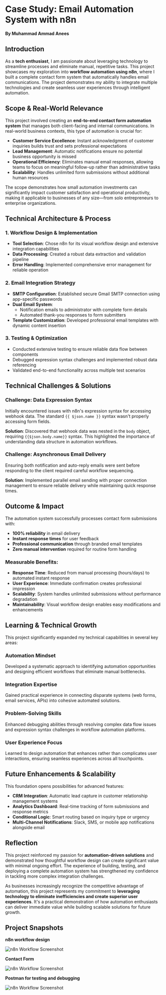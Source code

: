 # Case Study: Email Automation System with n8n
**By Muhammad Ammad Anees**

## Introduction
As a **tech enthusiast**, I am passionate about leveraging technology to streamline processes and eliminate manual, repetitive tasks. This project showcases my exploration into **workflow automation using n8n**, where I built a complete contact form system that automatically handles email communications. The project demonstrates my ability to integrate multiple technologies and create seamless user experiences through intelligent automation.

## Scope & Real-World Relevance
This project involved creating an **end-to-end contact form automation system** that manages both client-facing and internal communications. In real-world business contexts, this type of automation is crucial for:

- **Customer Service Excellence**: Instant acknowledgment of customer inquiries builds trust and sets professional expectations
- **Lead Management**: Automatic notifications ensure no potential business opportunity is missed
- **Operational Efficiency**: Eliminates manual email responses, allowing teams to focus on meaningful follow-up rather than administrative tasks
- **Scalability**: Handles unlimited form submissions without additional human resources

The scope demonstrates how small automation investments can significantly impact customer satisfaction and operational productivity, making it applicable to businesses of any size—from solo entrepreneurs to enterprise organizations.

## Technical Architecture & Process

### **1. Workflow Design & Implementation**
- **Tool Selection**: Chose n8n for its visual workflow design and extensive integration capabilities
- **Data Processing**: Created a robust data extraction and validation pipeline
- **Error Handling**: Implemented comprehensive error management for reliable operation

### **2. Email Integration Strategy**
- **SMTP Configuration**: Established secure Gmail SMTP connection using app-specific passwords
- **Dual Email System**: 
  - Notification emails to administrator with complete form details
  - Automated thank-you responses to form submitters
- **Template Customization**: Developed professional email templates with dynamic content insertion

### **3. Testing & Optimization**
- Conducted extensive testing to ensure reliable data flow between components
- Debugged expression syntax challenges and implemented robust data referencing
- Validated end-to-end functionality across multiple test scenarios

## Technical Challenges & Solutions

### **Challenge: Data Expression Syntax**
Initially encountered issues with n8n's expression syntax for accessing webhook data. The standard `{{ $json.name }}` syntax wasn't properly accessing form fields.

**Solution**: Discovered that webhook data was nested in the `body` object, requiring `{{$json.body.name}}` syntax. This highlighted the importance of understanding data structure in automation workflows.

### **Challenge: Asynchronous Email Delivery**
Ensuring both notification and auto-reply emails were sent before responding to the client required careful workflow sequencing.

**Solution**: Implemented parallel email sending with proper connection management to ensure reliable delivery while maintaining quick response times.

## Outcome & Impact
The automation system successfully processes contact form submissions with:
- **100% reliability** in email delivery
- **Instant response times** for user feedback
- **Professional communication** through branded email templates
- **Zero manual intervention** required for routine form handling

### **Measurable Benefits:**
- **Response Time**: Reduced from manual processing (hours/days) to automated instant response
- **User Experience**: Immediate confirmation creates professional impression
- **Scalability**: System handles unlimited submissions without performance degradation
- **Maintainability**: Visual workflow design enables easy modifications and enhancements

## Learning & Technical Growth

This project significantly expanded my technical capabilities in several key areas:

### **Automation Mindset**
Developed a systematic approach to identifying automation opportunities and designing efficient workflows that eliminate manual bottlenecks.

### **Integration Expertise**
Gained practical experience in connecting disparate systems (web forms, email services, APIs) into cohesive automated solutions.

### **Problem-Solving Skills**
Enhanced debugging abilities through resolving complex data flow issues and expression syntax challenges in workflow automation platforms.

### **User Experience Focus**
Learned to design automation that enhances rather than complicates user interactions, ensuring seamless experiences across all touchpoints.

## Future Enhancements & Scalability

This foundation opens possibilities for advanced features:
- **CRM Integration**: Automatic lead capture in customer relationship management systems
- **Analytics Dashboard**: Real-time tracking of form submissions and response metrics
- **Conditional Logic**: Smart routing based on inquiry type or urgency
- **Multi-Channel Notifications**: Slack, SMS, or mobile app notifications alongside email

## Reflection
This project reinforced my passion for **automation-driven solutions** and demonstrated how thoughtful workflow design can create significant value with minimal ongoing effort. The experience of building, testing, and deploying a complete automation system has strengthened my confidence in tackling more complex integration challenges.

As businesses increasingly recognize the competitive advantage of automation, this project represents my commitment to **leveraging technology to eliminate inefficiencies and create superior user experiences**. It's a practical demonstration of how automation enthusiasts can deliver immediate value while building scalable solutions for future growth.

## Project Snapshots

**n8n workflow design**

![n8n Workflow Screenshot](/images/n8nworkflowsnip.png)

**Contact Form**

![n8n Workflow Screenshot](/images/contactformsnip.png)

**Postman for testing and debugging**

![n8n Workflow Screenshot](/images/postmansnip.png)




